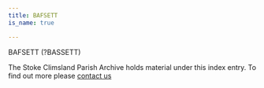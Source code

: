 ```yaml
---
title: BAFSETT
is_name: true

---
```


BAFSETT (?BASSETT)


The Stoke Climsland Parish Archive holds material under this index entry. To find out more please [contact us](/contact/)
